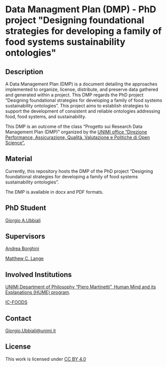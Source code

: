 # Data Managment Plan (DMP) - PhD project "Designing foundational strategies for developing a family of food systems sustainability ontologies"

## Description

A Data Management Plan (DMP) is a document detailing the approaches implemented to organize, license, distribute, and preserve data gathered and generated within a project. This DMP regards the PhD project “Designing foundational strategies for developing a family of food systems sustainability ontologies”. This project aims to establish strategies to support the development of consistent and reliable ontologies addressing food, food systems, and sustainability.

This DMP is an outcome of the class “Progetto sui Research Data Management Plan (DMP)” organized by the [UNIMI office “Direzione Performance, Assicurazione, Qualità, Valutazione e Politiche di Open Science”.](https://www.unimi.it/it/ugov/ou-structure/direzione-performance-assicurazione-qualita-valutazione-e-politiche-di-open-science) 


## Material

Currently, this repository hosts the DMP of the PhD project “Designing foundational strategies for developing a family of food systems sustainability ontologies”.

The DMP is available in docx and PDF formats.


##  PhD Student 

[Giorgio A.Ubbiali](https://orcid.org/0000-0001-7872-1770)


##  Supervisors

[Andrea Borghini](https://orcid.org/0000-0002-2239-1482)

[Matthew C. Lange](https://orcid.org/0000-0002-6148-7962)


## Involved Institutions

[UNIMI](https://www.unimi.it/it),[Department of Philosophy “Piero Martinetti”, Human Mind and its Explanations (HUME) program](https://dipafilo.unimi.it/it/didattica/offerta-formativa/dottorati/dottorato-human-mind-and-its-explanations-language-brain-and-reasoning).

[IC-FOODS](https://www.ic-foods.org/)


## Contact

Giorgio.Ubbiali@unimi.it


## License
This work is licensed under [CC BY 4.0 ](https://creativecommons.org/licenses/by/4.0/)
